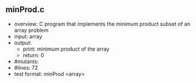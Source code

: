 ## minProd.c
 - overview: C program that implements the minimum product subset of an array problem
 - input: array
 - output: 
     - print: minimum product of the array
     - return: 0
 - #mutants: 
 - #lines: 72
 - test format: minProd \<array\> 